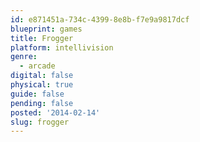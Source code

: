 ```yaml
---
id: e871451a-734c-4399-8e8b-f7e9a9817dcf
blueprint: games
title: Frogger
platform: intellivision
genre:
  - arcade
digital: false
physical: true
guide: false
pending: false
posted: '2014-02-14'
slug: frogger
---
```

